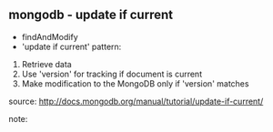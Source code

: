 ##  mongodb - update if current

* findAndModify
* 'update if current' pattern:
1. Retrieve data
2. Use 'version' for tracking if document is current
2. Make modification to the MongoDB only if 'version' matches

source: 
http://docs.mongodb.org/manual/tutorial/update-if-current/

note:
